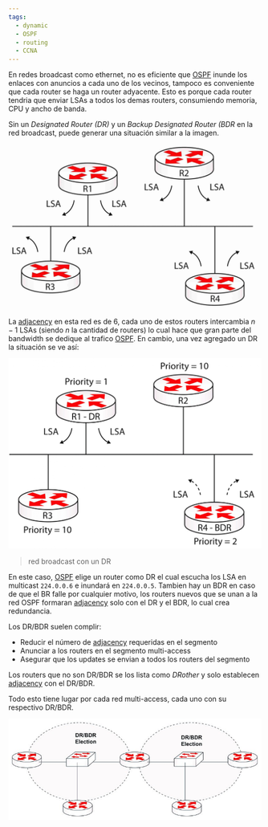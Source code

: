 ```yaml
---
tags:
  - dynamic
  - OSPF
  - routing
  - CCNA
---
```



En redes broadcast como ethernet, no es eficiente que [OSPF](OSPF.md) inunde los enlaces con anuncios a cada uno de los vecinos, tampoco es conveniente que cada router se haga un router adyacente. Esto es porque cada router tendria que enviar LSAs a todos los demas routers, consumiendo memoria, CPU y ancho de banda. 

Sin un _Designated Router (DR)_ y un _Backup Designated Router (BDR_ en la red broadcast, puede generar una situación similar a la imagen.

![](_anexos_/16-1-scaled.jpg)

La [adjacency](adjacency.md) en esta red es de 6, cada uno de estos routers intercambia $n-1$ LSAs (siendo $n$ la cantidad de routers) lo cual hace que gran parte del bandwidth se dedique al trafico [OSPF](OSPF.md). En cambio, una vez agregado un DR la situación se ve así:

![](_anexos_/16-2-scaled.jpg)
> red broadcast con un DR

En este caso, [OSPF](OSPF.md) elige un router como DR el cual escucha los LSA en multicast `224.0.0.6` e inundará en `224.0.0.5`. Tambien hay un BDR en caso de que el BR falle por cualquier motivo, los routers nuevos que se unan a la red OSPF formaran [adjacency](adjacency.md) solo con el DR y el BDR, lo cual crea redundancia. 

Los DR/BDR suelen complir:
- Reducir el número de [adjacency](adjacency.md) requeridas en el segmento
- Anunciar a los routers en el segmento multi-access
- Asegurar que los updates se envian a todos los routers del segmento 

Los routers que no son DR/BDR se los lista como _DRother_ y solo establecen [adjacency](adjacency.md) con el DR/BDR. 

Todo esto tiene lugar por cada red multi-access, cada uno con su respectivo DR/BDR. 

![](_anexos_/16-3.jpg)